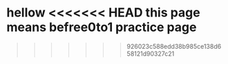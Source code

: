 hellow
<<<<<<< HEAD
this page means befree0to1 practice page
=======
>>>>>>> 926023c588edd38b985ce138d658121d90327c21
